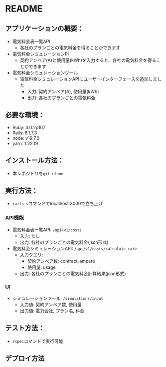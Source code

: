 # README

## アプリケーションの概要：
* 電気料金表一覧API
  * 各社のプランごとの電気料金を得ることができます
* 電気料金シミュレーションPI
  * 契約アンペア(A)と使用量(kWh)を入力すると、各社の電気料金を得ることができます
* 電気料金シミュレーションツール
  * 電気料金シミュレーションAPIにユーザーインターフェースを追加しました
    * 入力: 契約アンペア(A), 使用量(kWh)
    * 出力: 各社のプランごとの電気料金


## 必要な環境：
* Ruby: 3.0.2p107
* Rails: 6.1.7.3
* node: v19.7.0
* yarn: 1.22.19

## インストール方法：
* 本レポジトリを`git clone`

## 実行方法：
* `rails s`コマンドでlocalhost:3000で立ち上げ

### API機能
* 電気料金表一覧API: `/api/v1/costs`
  * 入力: なし
  * 出力: 各社のプランごとの電気料金(json形式)
* 電気料金シミュレーションAPI: `/api/v1/costs/calculate_rate`
  * 入力クエリ:
    * 契約アンペア数: contract_ampere
    * 使用量: usage
  * 出力: 各社のプランごとの電気料金計算結果(json形式)

### UI
* シミュレーションツール: `/simulations/input`
  * 入力値: 契約アンペア数, 使用量
  * 出力値: 電力会社, プラン名, 料金

## テスト方法：
* `rspec`コマンドで実行可能

## デプロイ方法
